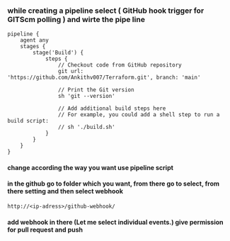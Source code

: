 ### while creating a pipeline select ( GitHub hook trigger for GITScm polling )  and wirte the pipe line 
```
pipeline {
    agent any
    stages {
        stage('Build') {
            steps {
                // Checkout code from GitHub repository
                git url: 'https://github.com/Ankithv007/Terraform.git', branch: 'main'
                
                // Print the Git version
                sh 'git --version'
                
                // Add additional build steps here
                // For example, you could add a shell step to run a build script:
                // sh './build.sh'
            }
        }
    }
}
```

#### change according the way you want use pipeline script 
#### in the github go to folder which you want, from there go to select, from there setting and then select  webhook 
```
http://<ip-adress>/github-webhook/

```
#### add webhook in there (Let me select individual events.) give permission for pull request and push 
